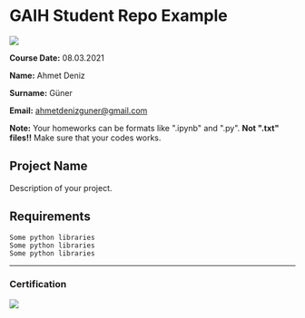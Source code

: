 # GAIH Student Repo Example
![](img/newlogo.png)

**Course Date:** 08.03.2021 

**Name:** Ahmet Deniz  

**Surname:** Güner 

**Email:** ahmetdenizguner@gmail.com  

**Note:** Your homeworks can be formats like ".ipynb" and ".py". **Not ".txt" files!!** Make sure that your codes works.  

## Project Name
Description of your project.

## Requirements
```
Some python libraries
Some python libraries
Some python libraries
```
---

### Certification
![](img/TopLearnerCertificate.png)

